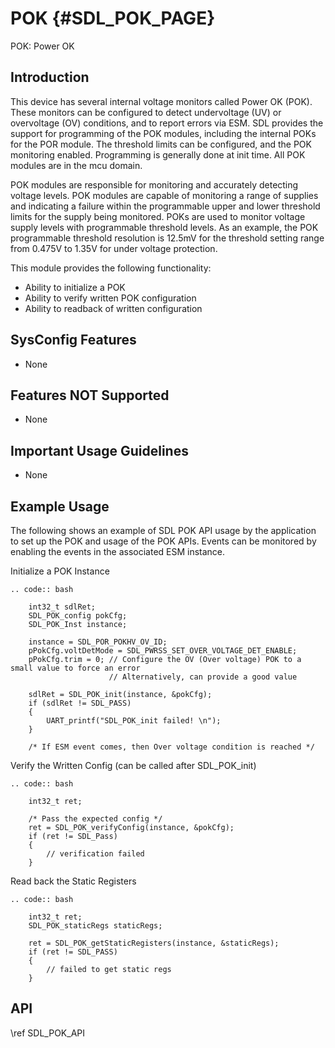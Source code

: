 # POK {#SDL_POK_PAGE}
POK: Power OK


Introduction
------------

This device has several internal voltage monitors called Power OK (POK). These monitors can be configured to detect undervoltage (UV) or overvoltage (OV) conditions, and to report errors via ESM.
SDL provides the support for programming of the POK modules, including the internal POKs for the POR module. The threshold limits can be configured, and the POK monitoring enabled. Programming is generally done at init time. All POK modules are in the mcu domain.

POK modules are responsible for monitoring and accurately detecting voltage levels. POK modules are capable of monitoring a range of supplies and indicating a failure within the programmable upper and lower threshold limits for the supply being monitored. POKs are used to monitor voltage supply levels with programmable threshold levels. As an example, the POK programmable threshold resolution is 12.5mV for the threshold setting range from 0.475V to 1.35V for under voltage protection.

This module provides the following functionality:

* Ability to initialize a POK
* Ability to verify written POK configuration
* Ability to readback of written configuration

## SysConfig Features

- None

## Features NOT Supported

- None

## Important Usage Guidelines

- None

Example Usage
-------------

The following shows an example of SDL POK API usage by the application to set up the POK and usage of the POK APIs. Events can be monitored by enabling the events in the associated ESM instance.

Initialize a POK Instance

    .. code:: bash

        int32_t sdlRet;
        SDL_POK_config pokCfg;
        SDL_POK_Inst instance;

        instance = SDL_POR_POKHV_OV_ID;
        pPokCfg.voltDetMode = SDL_PWRSS_SET_OVER_VOLTAGE_DET_ENABLE;
        pPokCfg.trim = 0; // Configure the OV (Over voltage) POK to a small value to force an error
                          // Alternatively, can provide a good value

        sdlRet = SDL_POK_init(instance, &pokCfg);
        if (sdlRet != SDL_PASS)
        {
            UART_printf("SDL_POK_init failed! \n");
        }

        /* If ESM event comes, then Over voltage condition is reached */

Verify the Written Config (can be called after SDL_POK_init)

    .. code:: bash

        int32_t ret;
        
        /* Pass the expected config */
        ret = SDL_POK_verifyConfig(instance, &pokCfg);
        if (ret != SDL_Pass)
        {
            // verification failed
        }

Read back the Static Registers

    .. code:: bash

        int32_t ret;
        SDL_POK_staticRegs staticRegs;

        ret = SDL_POK_getStaticRegisters(instance, &staticRegs);
        if (ret != SDL_PASS)
        {
            // failed to get static regs
        }

## API

\ref SDL_POK_API